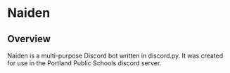 # Naiden
## Overview
Naiden is a multi-purpose Discord bot written in discord.py. It was created for use in the Portland Public Schools discord server.
